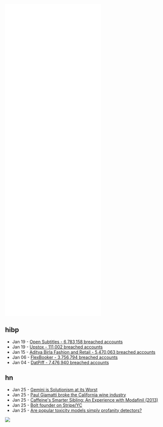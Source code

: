 ![Metrics](https://raw.githubusercontent.com/phixion/phixion/master/metrics.svg)

## hibp

<!--
for https://github.com/phixion/phixion/blob/main/.github/workflows/feeds.yml
-->
<!--START_SECTION:haveibeenpwnd-->
- Jan 19 - [Open Subtitles - 6,783,158 breached accounts](https://haveibeenpwned.com/PwnedWebsites#OpenSubtitles)
- Jan 19 - [Upstox - 111,002 breached accounts](https://haveibeenpwned.com/PwnedWebsites#Upstox)
- Jan 15 - [Aditya Birla Fashion and Retail - 5,470,063 breached accounts](https://haveibeenpwned.com/PwnedWebsites#ABFRL)
- Jan 06 - [FlexBooker - 3,756,794 breached accounts](https://haveibeenpwned.com/PwnedWebsites#FlexBooker)
- Jan 04 - [DatPiff - 7,476,940 breached accounts](https://haveibeenpwned.com/PwnedWebsites#DatPiff)
<!--END_SECTION:haveibeenpwnd-->

## hn

<!--
for https://github.com/phixion/phixion/blob/main/.github/workflows/feeds.yml
-->
<!--START_SECTION:hn-->
- Jan 25 - [Gemini is Solutionism at its Worst](https://xn--gckvb8fzb.com/gemini-is-solutionism-at-its-worst/)
- Jan 25 - [Paul Giamatti broke the California wine industry](https://thewhyaxis.substack.com/p/how-paul-giamatti-broke-the-california)
- Jan 25 - [Caffeine's Smarter Sibling: An Experience with Modafinil (2013)](https://erowid.org/experiences/exp.php?ID=100310)
- Jan 25 - [Bolt founder on Stripe/YC](https://twitter.com/theryanking/status/1485784823641755648)
- Jan 25 - [Are popular toxicity models simply profanity detectors?](https://www.surgehq.ai/blog/are-popular-toxicity-models-simply-profanity-detectors)
<!--END_SECTION:hn-->

<!--
for https://yhype.me
-->
![](https://hit.yhype.me/github/profile?user_id=13013670)
